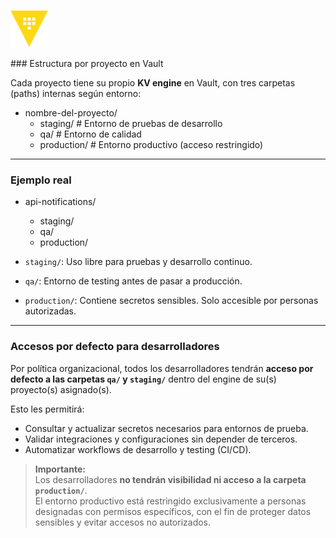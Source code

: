 <p align="left">
  <img src="img/hv.png" alt="HashiCorp Vault Logo" height="60"/>
</p>
### Estructura por proyecto en Vault

Cada proyecto tiene su propio **KV engine** en Vault, con tres carpetas (paths) internas según entorno:

- nombre-del-proyecto/
  - staging/      # Entorno de pruebas de desarrollo  
  - qa/           # Entorno de calidad  
  - production/   # Entorno productivo (acceso restringido)

---

### Ejemplo real

- api-notifications/
  - staging/  
  - qa/  
  - production/

- `staging/`: Uso libre para pruebas y desarrollo continuo.
- `qa/`: Entorno de testing antes de pasar a producción.
- `production/`: Contiene secretos sensibles. Solo accesible por personas autorizadas.

---

### Accesos por defecto para desarrolladores

Por política organizacional, todos los desarrolladores tendrán **acceso por defecto a las carpetas `qa/` y `staging/`** dentro del engine de su(s) proyecto(s) asignado(s).

Esto les permitirá:

- Consultar y actualizar secretos necesarios para entornos de prueba.
- Validar integraciones y configuraciones sin depender de terceros.
- Automatizar workflows de desarrollo y testing (CI/CD).

> **Importante:**  
Los desarrolladores **no tendrán visibilidad ni acceso a la carpeta `production/`**.  
El entorno productivo está restringido exclusivamente a personas designadas con permisos específicos, con el fin de proteger datos sensibles y evitar accesos no autorizados.

